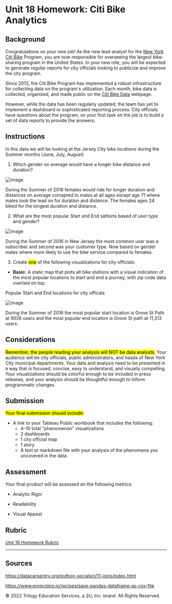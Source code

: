 # Unit 18 Homework: Citi Bike Analytics

## Background

Congratulations on your new job! As the new lead analyst for the [New York Citi Bike](https://en.wikipedia.org/wiki/Citi_Bike) Program, you are now responsible for overseeing the largest bike-sharing program in the United States. In your new role, you will be expected to generate regular reports for city officials looking to publicize and improve the city program.

Since 2013, the Citi Bike Program has implemented a robust infrastructure for collecting data on the program's utilization. Each month, bike data is collected, organized, and made public on the [Citi Bike Data](https://www.citibikenyc.com/system-data) webpage.

However, while the data has been regularly updated, the team has yet to implement a dashboard or sophisticated reporting process. City officials have questions about the program, so your first task on the job is to build a set of data reports to provide the answers.



## Instructions
In this data we will be looking at the Jersey City bike locations during the Summer months (June, July, August)
1. Which gender on average would have a longer bike distance and duration?

![image](https://i.gyazo.com/349491891cce085f338718beb5130f3a.png)

During the Summer of 2016 females would ride for longer duration and distances on average comapred to males at all ages except age 71 where males took the lead on for duration and distance. The females ages 24 biked for the longest duration and distance.

2. What are the most popular Start and End sattions based of user type and gender? 

![image](https://i.gyazo.com/80fd39e05001946365438f3c31573893.png)

During the Summer of 2016 in New Jersey the most common user was a subscriber and second was your customer type. Now based on gender males where more likely to use the bike service compared to females.


3. Create <mark>one</mark> of the following visualizations for city officials:

* **Basic:** A static map that plots all bike stations with a visual indication of the most popular locations to start and end a journey, with zip code data overlaid on top.

Popular Start and End locations for city officals

![image](https://i.gyazo.com/570520feb9fa8eaa7304f85553ed11d4.png)

During the Summer of 2016 the most popular start location is Grove St Path at 9026 users and the most popular end location is Grove St path at 11,313 users.

## Considerations

<mark>Remember, the people reading your analysis will NOT be data analysts.</mark> Your audience will be city officials, public administrators, and heads of New York City municipal departments. Your data and analysis need to be presented in a way that is focused, concise, easy to understand, and visually compelling. Your visualizations should be colorful enough to be included in press releases, and your analysis should be thoughtful enough to inform programmatic changes. 

## Submission 

<mark>Your final submission should include:</mark>

* A link to your Tableau Public workbook that includes the following:
  * 4–10 total "phenomenon" visualizations 
  * 2 dashboards
  * 1 city official map
  * 1 story 
  * A text or markdown file with your analysis of the phenomena you uncovered in the data.


## Assessment

Your final product will be assessed on the following metrics:

* Analytic Rigor

* Readability

* Visual Appeal



## Rubric

[Unit 18 Homework Rubric](https://docs.google.com/document/d/11hlhJnKmEJgRYL3mUxRcdrz4AIxBU5PXW5fYrRYvgW8/edit?usp=sharing)

- - -

## Sources

https://datacarpentry.org/python-socialsci/11-joins/index.html

https://www.projectpro.io/recipes/save-pandas-dataframe-as-csv-file

© 2022 Trilogy Education Services, a 2U, Inc. brand. All Rights Reserved.
